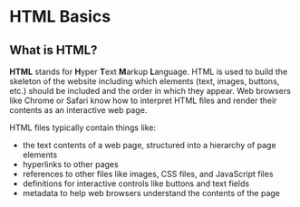 # HTML Basics

## What is HTML?

**HTML** stands for **H**yper **T**ext **M**arkup **L**anguage. HTML is used to build the skeleton of the website including which elements (text, images, buttons, etc.) should be included and the order in which they appear. Web browsers like Chrome or Safari know how to interpret HTML files and render their contents as an interactive web page.

HTML files typically contain things like:

- the text contents of a web page, structured into a hierarchy of page elements
- hyperlinks to other pages
- references to other files like images, CSS files, and JavaScript files
- definitions for interactive controls like buttons and text fields
- metadata to help web browsers understand the contents of the page
